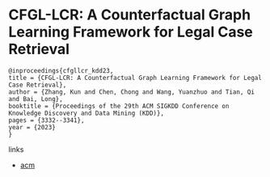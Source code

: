 # CFGL-LCR: A Counterfactual Graph Learning Framework for Legal Case Retrieval

```
@inproceedings{cfgllcr_kdd23,
title = {CFGL-LCR: A Counterfactual Graph Learning Framework for Legal Case Retrieval},
author = {Zhang, Kun and Chen, Chong and Wang, Yuanzhuo and Tian, Qi and Bai, Long},
booktitle = {Proceedings of the 29th ACM SIGKDD Conference on Knowledge Discovery and Data Mining (KDD)},
pages = {3332--3341},
year = {2023}
}
```

links
- [acm](https://dl.acm.org/doi/10.1145/3580305.3599273)
